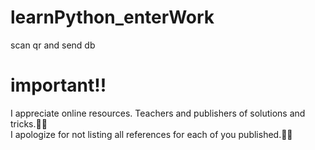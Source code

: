 # learnPython_enterWork

scan qr and send db

# important!!

I appreciate online resources. Teachers and publishers of solutions and tricks.🙏🏻  
I apologize for not listing all references for each of you published.🙏🏻
